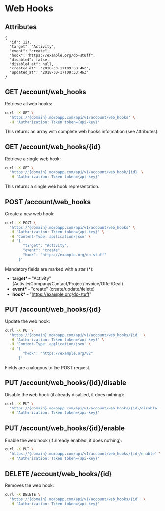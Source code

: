 # Web Hooks

## Attributes

```json5
{
  "id": 123,
  "target": "Activity",
  "event": "create",
  "hook": "https://example.org/do-stuff",
  "disabled": false,
  "disabled_at": null,
  "created_at": "2018-10-17T09:33:46Z",
  "updated_at": "2018-10-17T09:33:46Z"
}
```

## GET /account/web_hooks

Retrieve all web hooks:

```bash
curl -X GET \
  'https://{domain}.mocoapp.com/api/v1/account/web_hooks' \
  -H 'Authorization: Token token={api-key}'
```

This returns an array with complete web hooks information (see Attributes).

## GET /account/web_hooks/{id}

Retrieve a single web hook:

```bash
curl -X GET \
  'https://{domain}.mocoapp.com/api/v1/account/web_hook/{id}' \
  -H 'Authorization: Token token={api-key}'
```

This returns a single web hook representation.

## POST /account/web_hooks

Create a new web hook:

```bash
curl -X POST \
  'https://{domain}.mocoapp.com/api/v1/account/web_hooks' \
  -H 'Authorization: Token token={api-key}' \
  -H 'Content-Type: application/json' \
  -d '{
        "target": "Activity",
        "event": "create",
        "hook": "https://example.org/do-stuff"
      }'
```

Mandatory fields are marked with a star (\*):

- **target\*** – "Activity" (Activity/Company/Contact/Project/Invoice/Offer/Deal)
- **event\*** – "create" (create/update/delete)
- **hook\*** – "https://example.org/do-stuff" 

## PUT /account/web_hooks/{id}

Update the web hook:

```bash
curl -X PUT \
  'https://{domain}.mocoapp.com/api/v1/account/web_hooks/{id}' \
  -H 'Authorization: Token token={api-key}' \
  -H 'Content-Type: application/json' \
  -d '{
        "hook": "https://example.org/v2"
      }'
```

Fields are analogous to the POST request.

## PUT /account/web_hooks/{id}/disable

Disable the web hook (if already disabled, it does nothing):

```bash
curl -X PUT \
  'https://{domain}.mocoapp.com/api/v1/account/web_hooks/{id}/disable' \
  -H 'Authorization: Token token={api-key}'
```

## PUT /account/web_hooks/{id}/enable

Enable the web hook (if already enabled, it does nothing):

```bash
curl -X PUT \
  'https://{domain}.mocoapp.com/api/v1/account/web_hooks/{id}/enable' \
  -H 'Authorization: Token token={api-key}'
```

## DELETE /account/web_hooks/{id}

Removes the web hook:

```bash
curl -X DELETE \
  'https://{domain}.mocoapp.com/api/v1/account/web_hooks/{id}' \
  -H 'Authorization: Token token={api-key}'
```
